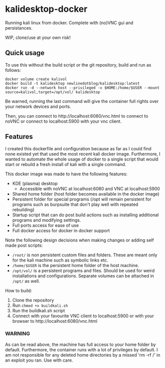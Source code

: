 # kalidesktop-docker
Running kali linux from docker. Complete with (no)VNC gui and persistances.

WIP, clone/use at your own risk!

## Quick usage

To use this without the build script or the git repository, build and run as follows:

```
docker volume create kalivol
docker build -t kalidesktop newlinedotblog/kalidesktop:latest
docker run -d --network host --privileged -v $HOME:/home/$USER --mount source=kalivol,target=/opt/vol/ kalidesktop
```

Be warned, running the last command will give the container full rights over your network devices and ports.

Then, you can connect to http://localhost:6080/vnc.html to connect to noVNC or connect to localhost:5900 with your vnc client.

## Features

I created this dockerfile and configuration because as far as I could find none existed yet that used the most recent kali docker image.
Furthermore, I wanted to automate the whole usage of docker to a single script that would start or rebuild a fresh install of kali with a single command.

This docker image was made to have the following features:
* KDE (plasma) desktop
	- Accessible with noVNC at localhost:6080 and VNC at localhost:5900
* Shared home folder (host folder becomes available in the docker image)
* Persistent folder for special programs (/opt will remain persistent for programs such as burpsuite that don't play well with repeated rebuilding)
* Startup script that can do post build actions such as installing additional programs and modifying settings.
* Full ports access for ease of use
* Full docker access for docker in docker support

Note the following design decisions when making changes or adding self made post scripts:

* `/root/` is non persistent custom files and folders. These are meant only for the kali machine such as symbolic links etc.
* `/home/$USER` is the persistent home folder of the host machine.
* `/opt/vol/` is a persistent programs and files. Should be used for weird installations and configurations. Separate volumes can be attached in `/opt/` as well.

How to build:

1. Clone the repository
1. Run `chmod +x buildkali.sh`
1. Run the buildkali.sh script
1. Connect with your favourite VNC client to localhost:5900 or with your browser to http://localhost:6080/vnc.html

### WARNING

As can be read above, the machine has full access to your home folder by default. Furthermore, the container runs with a lot of privileges by default.
I am not responsible for any deleted home directories by a missed 'rm -rf /' in  an exploit you ran. Use with care.

